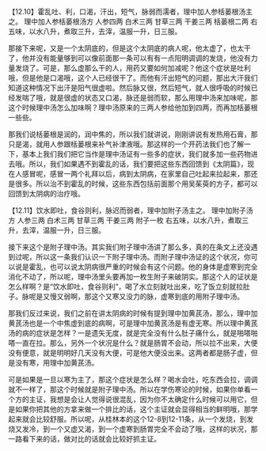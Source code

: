 【12.10】霍乱吐、利，口渴，汗出，短气，脉弱而濡者，理中加人参栝蒌根汤主之。
理中加人参栝蒌根汤方
人参四两 白术三两 甘草三两 干姜三两 栝蒌根二两
右五味，以水八升，煮取三升，去滓，温服一升，日三服。

那接下来呢，又是一个太阴底的，但是这个太阴底的病人呢，他太虚了，也太干了，他并没有能量够到可以像前面那一条可以有有一点阳明调调的发烧，他没有力量发烧了。可是，那么虚那么干的人，用药又要如何加减呢？他这个症状是吐利哦，但是他是口渴哦，这个人已经很干了。而他有汗出短气的问题，那出大汗我们知道这种情况下出汗是阳气很虚啦。然后脉又很，然后短气，就人很呼吸的时候已经发喘了哦，就是很虚的状态又口渴，脉还是弱而软，那么用理中汤来加味呢，那这个时候理中汤怎么加味啊？理中汤原来的三两人参给他加到四两，而再加栝蒌根一些些。

那我们说栝蒌根是润的，润中焦的，所以我们就讲说，刚刚讲说有发热用石膏，那只是渴，就用人参跟栝蒌根来补气补津液哦。那这样的一个开药法我们也了解一下，基本上我们我们把它当作是理中汤证有一些多的症状，我们就多加一些药物进去哦。所以，我们如果遇不到霍乱的话，我们要把这些东西回馈到《太阴篇》，现在人感冒呢，感冒一两个礼拜以后，病到太阴病，在家里自己吐起来拉起来，那还是很多。所以治不到霍乱的时候，这些东西包括前面那个用吴茱萸的方子，都可以回馈到太阴病的治疗哦。

【12.11】饮水即吐，食谷则利，脉迟而弱者，理中加附子汤主之。
理中加附子汤方
人参三两 白术三两 甘草三两 干姜三两 附子一枚
右五味，以水八升，煮取三升，去滓，温服一升，日三服。

接下来这个是附子理中汤。其实我们附子理中汤讲了那么多，真的在条文上还没遇到过呢，所以这一条我们认识一下附子理中汤。而附子理中汤证的这个状况，你可以说是霍乱，也可以说太阴病很严重的时候会有这个问题。他的身体是虚寒到完全消化不动了，所以呢，理中汤里头要再加一枚生附子来破阴实。那这个人的证状是怎么样啊？是“饮水即吐，食谷则利”，喝了水立刻就吐出来，吃了饭立刻就拉肚子。脉呢是又慢又弱啊，那这个又寒又没力的脉，虚寒到底的用附子理中汤。

那我们反过来说，我们之前在讲太阴病的时候有提到理中加黄芪汤，那么，理中加黄芪汤也是一个中焦虚到底的病啊，可是理中加黄芪汤是有虚无寒。所以理中黄芪汤的病的症状是怎样？一是遗矢无度，就是完全没有什么肚子痛什么，就是啪嗒啪嗒一直在拉。那么，另外一个状况是什么？就是肠胃不会动，所以拉不出来，大便没有便意，就是明明好几天没有大便，可是他大便没出来。这两者都是肠子虚，但是没有寒，用理中加黄芪汤。

可是如果是一旦以寒为主了，那这个症状是怎么样？喝水会吐，吃东西会拉，调调就不一样了，那这个时候就是附子理中汤。所以在学伤寒论的时候，如果你单看一个方的主证，我想是会让人觉得说很混乱，因为你不太确定什么时候可以用它，但是如果你把其他的方拿来做一个排比的话，这个主证就会显得相当的鲜明哦，那学起来就会比较舒服。所以呢，从桂林本的这个12-8到12-11条，从一个发烧，到发烧又发冷，到一个又虚又渴，到一个虚寒到肠胃完全不会动了哦，这样的状况，那一路看下来的话，做对比的话就会比较好抓主证。
